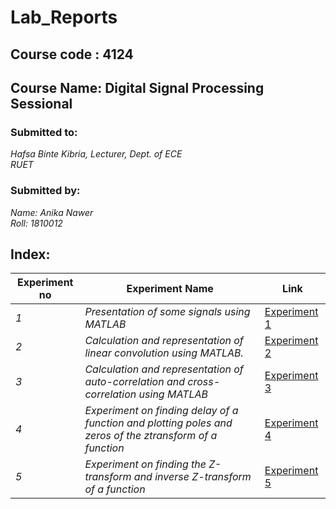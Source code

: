 
# Lab_Reports
## Course code : 4124
## Course Name: Digital Signal Processing Sessional

### Submitted to:
*Hafsa Binte Kibria,*
*Lecturer,*
*Dept. of ECE*                                                                                                     
*RUET*

### Submitted by:	
*Name:  Anika Nawer*   
*Roll:    1810012*

## Index:
| Experiment no | Experiment Name | Link |
| --- | --- | --- |
| *1* | *Presentation of some signals using MATLAB* | [Experiment 1]() |
| *2* | *Calculation and representation of linear convolution using MATLAB.* | [Experiment 2]() |
| *3* | *Calculation and representation of auto-correlation and cross-correlation using MATLAB* | [Experiment 3](https://github.com/Anika-nawer/ECE-4124-DSP-Lab-Reports/blob/main/Lab%2003/README.md) |
| *4* | *Experiment on finding delay of a function and plotting poles and zeros of the ztransform of a function* | [Experiment 4](https://github.com/Anika-nawer/ECE-4124-DSP-Lab-Reports/blob/main/Lab%2004/README.md) |
| *5* | *Experiment on finding the Z-transform and inverse Z-transform of a function* | [Experiment 5](https://github.com/Anika-nawer/ECE-4124-DSP-Lab-Reports/blob/main/Lab%2005/README.md) |
